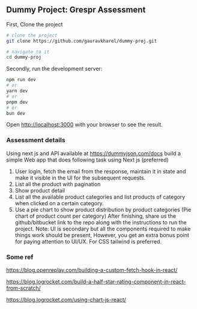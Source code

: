 ## Dummy Project: Grespr Assessment

First, Clone the project
```bash
# clone the project
git clone https://github.com/gauravkharel/dummy-proj.git

# navigate to it
cd dummy-proj
```

Secondly, run the development server:

```bash
npm run dev
# or
yarn dev
# or
pnpm dev
# or
bun dev
```

Open [http://localhost:3000](http://localhost:3000) with your browser to see the result.

### Assessment details
Using next js and API available at https://dummyjson.com/docs build a simple Web app that
does following task using Next js (preferred)
1. User login, fetch the email from the response, maintain it in state and make it visible in
the UI for the subsequent requests.
2. List all the product with pagination
3. Show product detail
4. List all the available product categories and list products of category when clicked on a
certain category.
5. Use a pie chart to show product distribution by product categories (Pie chart of product
count per category)
After finishing, share us the github/bitbucket link to the repo along with the instructions to run
the project.
Note: UI is secondary but all the components required to make things work should be present,
However, you get an extra bonus point for paying attention to UI/UX. For CSS tailwind is
preferred.

### Some ref
https://blog.openreplay.com/building-a-custom-fetch-hook-in-react/

https://blog.logrocket.com/build-a-half-star-rating-component-in-react-from-scratch/

https://blog.logrocket.com/using-chart-js-react/